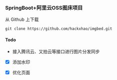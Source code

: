 ### SpringBoot+阿里云OSS图床项目

从 Github 上下载

```shell
git clone https://github.com/hackxhao/imgbed.git
```

#### Todo
- 接入腾讯云、又拍云等接口进行图片分发同步
- [x] 添加水印
- [x] 优化页面

